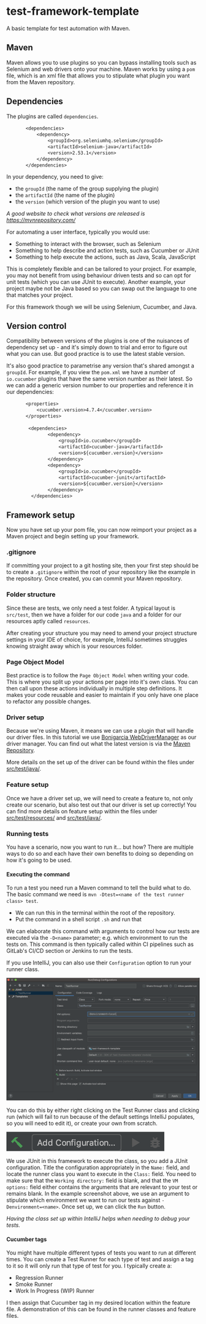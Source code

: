 # test-framework-template

A basic template for test automation with Maven.

## Maven

Maven allows you to use plugins so you can bypass installing tools such as Selenium and web drivers onto your machine. 
Maven works by using a `pom` file, which is an xml file that allows you to stipulate what plugin you want from the Maven
 repository.

## Dependencies
The plugins are called `dependencies`. 
 
 ```
        <dependencies>
            <dependency>
                <groupId>org.seleniumhq.selenium</groupId>
                <artifactId>selenium-java</artifactId>
                <version>2.53.1</version>
            </dependency>
        </dependencies>
  ```

In your dependency, you need to give:
* the `groupId` (the name of the group supplying the plugin)
* the `artifactId` (the name of the plugin)
* the `version` (which version of the plugin you want to use)

_A good website to check what versions are released is https://mvnrepository.com/_

For automating a user interface, typically you would use:
* Something to interact with the browser, such as Selenium
* Something to help describe and action tests, such as Cucumber or JUnit
* Something to help execute the actions, such as Java, Scala, JavaScript

This is completely flexible and can be tailored to your project. For example, you may not benefit from using 
behaviour driven tests and so can opt for unit tests (which you can use JUnit to execute). Another example, your project 
maybe not be Java based so you can swap out the language to one that matches your project. 

For this framework though we will be using Selenium, Cucumber, and Java.

## Version control

Compatibility between versions of the plugins is one of the nuisances of dependency set up - and it's simply down to
trial and error to figure out what you can use. But good practice is to use the latest stable version.

It's also good practice to parametrise any version that's shared amongst a `groupId`. For example, if you view the 
`pom.xml` we have a number of `io.cucumber` plugins that have the same version number as their latest. So we can add a 
generic version number to our properties and reference it in our dependencies:
```
       <properties>
           <cucumber.version>4.7.4</cucumber.version>
       </properties>
       
        <dependencies>
               <dependency>
                   <groupId>io.cucumber</groupId>
                   <artifactId>cucumber-java</artifactId>
                   <version>${cucumber.version}</version>
               </dependency>
               <dependency>
                   <groupId>io.cucumber</groupId>
                   <artifactId>cucumber-junit</artifactId>
                   <version>${cucumber.version}</version>
               </dependency>
         </dependencies>

```

## Framework setup
Now you have set up your pom file, you can now reimport your project as a Maven project and begin setting up your 
framework.

### .gitignore

If committing your project to a git hosting site, then your first step should be to create a `.gitignore` within the 
root of your repository like the example in the repository. Once created, you can commit your Maven repository. 

### Folder structure
Since these are tests, we only need a test folder. A typical layout is `src/test`, then we have a folder for our code 
`java` and a folder for our resources aptly called `resources`. 

After creating your structure you may need to amend your project structure settings in your IDE of choice, for example, 
IntelliJ sometimes struggles knowing straight away which is your resources folder.

### Page Object Model
Best practice is to follow the `Page Object Model` when writing your code. This is where you split up your actions per
page into it's own class. You can then call upon these actions individually in multiple step definitions. It makes your
code reusable and easier to maintain if you only have one place to refactor any possible changes. 

### Driver setup
Because we're using Maven, it means we can use a plugin that will handle our driver files. In this tutorial we use
[Bonigarcia WebDriverManager](https://github.com/bonigarcia/webdrivermanager) as our driver manager. You can find out
what the latest version is via the [Maven Repository](https://mvnrepository.com/artifact/io.github.bonigarcia/webdrivermanager).

More details on the set up of the driver can be found within the files under [src/test/java/](https://github.com/swaistle/java-cucumber-selenium-template/tree/driver-setup/src/test/java/utils).

### Feature setup
Once we have a driver set up, we will need to create a feature to, not only create our scenario, but also test out that 
our driver is set up correctly!
You can find more details on feature setup within the files under [src/test/resources/](https://github.com/swaistle/java-cucumber-selenium-template/tree/feature-setup/src/test/resources)
and [src/test/java/](https://github.com/swaistle/java-cucumber-selenium-template/tree/feature-setup/src/test/java).

### Running tests
You have a scenario, now you want to run it... but how? There are multiple ways to do so and each have their own benefits
to doing so depending on how it's going to be used. 

#### Executing the command
To run a test you need run a Maven command to tell the build what to do. The basic command we need is 
`mvn -Dtest=<name of the test runner class> test`. 
* We can run this in the terminal within the root of the repository.
* Put the command in a shell script `.sh` and run that

We can elaborate this command with arguments to control how our tests are executed via the `-D<name>` parameter; e.g. 
which environment to run the tests on. This command is then typically called within CI pipelines such as GitLab's CI/CD 
section or Jenkins to run the tests.

If you use IntelliJ, you can also use their `Configuration` option to run your runner class. 

![alt text](img/IntelliJConfiguration.png "IntelliJ Test Configuration")

You can do this by either right clicking on the Test Runner class and clicking run (which will fail to run 
because of the default settings IntelliJ populates, so you will need to edit it), or create your own from scratch.

![alt text](img/IntelliJAddConfiguration.png "IntelliJ Test Add Configuration")

We use JUnit in this framework to execute the class, so you add a JUnit configuration. Title the configuration 
appropriately in the `Name:` field, and locate the runner class you want to execute in the `Class:` field.
You need to make sure that the `Working directory:` field is blank, and that the `VM options:` field either contains the 
arguments that are relevant to your test or remains blank. In the example screenshot above, we use an argument to 
stipulate which environment we want to run our tests against `-Denvironment=<name>`. Once set up, we can click the `Run` 
button.

_Having the class set up within IntelliJ helps when needing to debug your tests._

#### Cucumber tags
You might have multiple different types of tests you want to run at different times. You can create a Test Runner
for each type of test and assign a tag to it so it will only run that type of test for you. I typically create a:
* Regression Runner
* Smoke Runner
* Work In Progress (WIP) Runner

I then assign that Cucumber tag in my desired location within the feature file. A demonstration of this can be found in
the runner classes and feature files.
